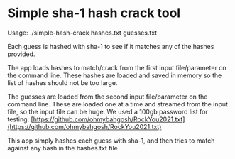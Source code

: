 # Simple sha-1 hash crack tool

Usage: ./simple-hash-crack hashes.txt guesses.txt

Each guess is hashed with sha-1 to see if it matches any of the hashes provided.

The app loads hashes to match/crack from the first input file/parameter on the command line. These hashes are loaded and saved in memory so the list of hashes should not be too large.

The guesses are loaded from the second input file/parameter on the command line. These are loaded one at a time and streamed from the input file, so the input file can be huge. We used a 100gb password list for testing: [https://github.com/ohmybahgosh/RockYou2021.txt](https://github.com/ohmybahgosh/RockYou2021.txt)

This app simply hashes each guess with sha-1, and then tries to match against any hash in the hashes.txt file.
